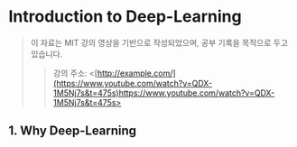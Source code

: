 # Introduction to Deep-Learning 
> 이 자료는 MIT 강의 영상을 기반으로 작성되었으며, 공부 기록을 목적으로 두고 있습니다.
> > 강의 주소: <[http://example.com/](https://www.youtube.com/watch?v=QDX-1M5Nj7s&t=475s)https://www.youtube.com/watch?v=QDX-1M5Nj7s&t=475s>
## 1. Why Deep-Learning
